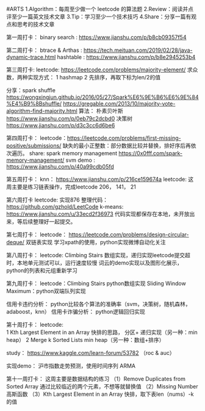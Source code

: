 #ARTS
1.Algorithm：每周至少做一个 leetcode 的算法题
2.Review：阅读并点评至少一篇英文技术文章
3.Tip：学习至少一个技术技巧
4.Share：分享一篇有观点和思考的技术文章


第一周打卡：
binary search : https://www.jianshu.com/p/b8cb09357f54

第二周打卡：
btrace & Arthas : https://tech.meituan.com/2019/02/28/java-dynamic-trace.html
hashtable : https://www.jianshu.com/p/b8e2945253b4

第三周打卡:
leetcode: https://leetcode.com/problems/majority-element/
求众数，两种实现方式：
1 hashmap
2 先排序，再取下标为len/2的值

分享：spark shuffle  https://wongxingjun.github.io/2016/05/27/Spark%E6%9E%B6%E6%9E%84%E4%B9%8Bshuffle/
      https://gregable.com/2013/10/majority-vote-algorithm-find-majority.html
算法：
 朴素贝叶斯 https://www.jianshu.com/p/0eb79c2dcbd0
 决策树 https://www.jianshu.com/p/d3c3cc6d6be6

第四周打卡：
leetcode：https://leetcode.com/problems/first-missing-positive/submissions/
缺失的最小正整数：部分数据比较并替换，排好序后再依次遍历。
share: spark memory management https://0x0fff.com/spark-memory-management/
svm demo : https://www.jianshu.com/p/40a99cdb05fd

第五周打卡：
knn： https://www.jianshu.com/p/216ce159674a
leetcode: 这周主要是练习链表操作，完成leetcode 206， 141， 21

第六周打卡
leetcode: 实现876    整理代码：https://github.com/gzhold/LeetCode
k-means: https://www.jianshu.com/u/33ecd2f36973
代码实现都保存在本地，未开放出来，等后续整理好一起提交。

第七周打卡：
leetcode： https://leetcode.com/problems/design-circular-deque/  双链表实现
学习xpath的使用，python实现微博自动化关注

第八周打卡：
leetcode: Climbing Stairs 数组实现，递归实现leetcode提交超时，本地单元测试可以，运行速度较慢
词云的demo实现以及图形化展示，python的列表和元组重新学习

第九周打卡：
leetcode：Climbing Stairs  python数组实现
Sliding Window Maximum：python双端队列实现

信用卡违约分析： python比较各个算法的准确率（svm，决策树，随机森林，adaboost，knn）
信用卡诈骗分析： python逻辑回归实现

第十周打卡：
leetcode:  
1 Kth Largest Element in an Array  快排的思路， 分区+ 递归实现（另一种：min heap）
2 Merge k Sorted Lists    min heap（另一种：数组+排序）

study： https://www.kaggle.com/learn-forum/53782 （roc & auc）

实现demo：
沪市指数走势预测，使用时间序列 ARMA  

第十一周打卡：
这周主要是数据结构的练习
（1）Remove Duplicates from Sorted Array  通过比较临近的两个元素，不想等就替换值
（2）Missing Number 高斯函数
（3）Kth Largest Element in an Array 快排，取下表len（nums）-k的值
